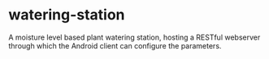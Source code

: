 # watering-station
A moisture level based plant watering station, hosting a RESTful webserver through which the Android client can configure the parameters.

